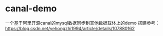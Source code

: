 # canal-demo
一个基于阿里开源canal的mysql数据同步到其他数据载体上的demo
搭建参考：https://blog.csdn.net/yehongzhi1994/article/details/107880162
